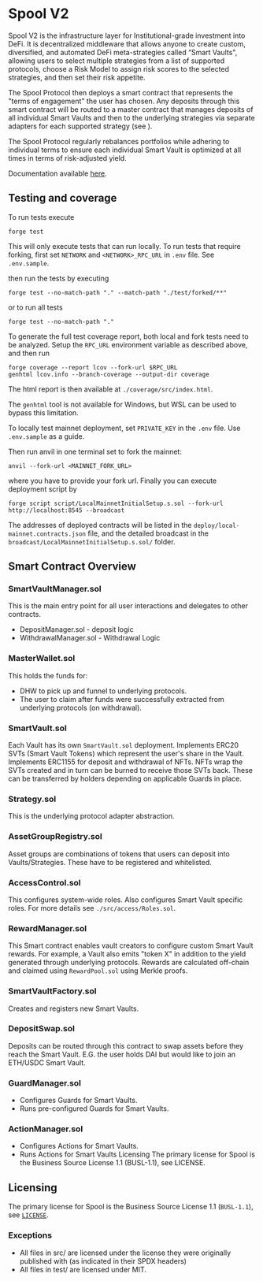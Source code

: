 # Spool V2

Spool V2 is the infrastructure layer for Institutional-grade investment into DeFi.
It is decentralized middleware that allows anyone to create custom, diversified, and automated DeFi meta-strategies called “Smart Vaults", allowing users to select multiple strategies from a list of supported protocols, choose a Risk Model to assign risk scores to the selected strategies, and then set their risk appetite.

The Spool Protocol then deploys a smart contract that represents the "terms of engagement" the user has chosen. Any deposits through this smart contract will be routed to a master contract that manages deposits of all individual Smart Vaults and then to the underlying strategies via separate adapters for each supported strategy (see ).

The Spool Protocol regularly rebalances portfolios while adhering to individual terms to ensure each individual Smart Vault is optimized at all times in terms of risk-adjusted yield.

Documentation available [here](https://archit3ct.gitbook.io/spool-v2-technical-documentation/).

## Testing and coverage

To run tests execute

```
forge test
```

This will only execute tests that can run locally. To run tests that require forking, first set `NETWORK` and `<NETWORK>_RPC_URL` in `.env` file. See `.env.sample`.

then run the tests by executing

```
forge test --no-match-path "." --match-path "./test/forked/**"
```

or to run all tests

```
forge test --no-match-path "."
```

To generate the full test coverage report, both local and fork tests need to be analyzed. Setup the `RPC_URL` environment variable as described above, and then run

```
forge coverage --report lcov --fork-url $RPC_URL
genhtml lcov.info --branch-coverage --output-dir coverage
```

The html report is then available at `./coverage/src/index.html`.

The `genhtml` tool is not available for Windows, but WSL can be used to bypass this limitation.

To locally test mainnet deployment, set `PRIVATE_KEY` in the `.env` file. Use `.env.sample` as a guide.

Then run anvil in one terminal set to fork the mainnet:

```
anvil --fork-url <MAINNET_FORK_URL>
```
where you have to provide your fork url. Finally you can execute deployment script by

```
forge script script/LocalMainnetInitialSetup.s.sol --fork-url http://localhost:8545 --broadcast
```

The addresses of deployed contracts will be listed in the `deploy/local-mainnet.contracts.json` file, and the detailed broadcast in the `broadcast/LocalMainnetInitialSetup.s.sol/` folder.

## Smart Contract Overview

### SmartVaultManager.sol

This is the main entry point for all user interactions and delegates to other contracts.

- DepositManager.sol - deposit logic
- WithdrawalManager.sol - Withdrawal Logic

### MasterWallet.sol

This holds the funds for:

- DHW to pick up and funnel to underlying protocols.
- The user to claim after funds were successfully extracted from underlying protocols (on withdrawal).

### SmartVault.sol

Each Vault has its own `SmartVault.sol` deployment.
Implements ERC20 SVTs (Smart Vault Tokens) which represent the user's share in the Vault.
Implements ERC1155 for deposit and withdrawal of NFTs.
NFTs wrap the SVTs created and in turn can be burned to receive those SVTs back.
These can be transferred by holders depending on applicable Guards in place.

### Strategy.sol

This is the underlying protocol adapter abstraction.

### AssetGroupRegistry.sol

Asset groups are combinations of tokens that users can deposit into Vaults/Strategies.
These have to be registered and whitelisted.

### AccessControl.sol

This configures system-wide roles.
Also configures Smart Vault specific roles.
For more details see `./src/access/Roles.sol`.

### RewardManager.sol

This  Smart contract enables vault creators to configure custom Smart Vault rewards.
For example, a Vault also emits "token X" in addition to the yield generated through underlying protocols.
Rewards are calculated off-chain and claimed using `RewardPool.sol` using Merkle proofs.

### SmartVaultFactory.sol

Creates and registers new Smart Vaults.

### DepositSwap.sol

Deposits can be routed through this contract to swap assets before they reach the Smart Vault.
E.G. the user holds DAI but would like to join an ETH/USDC Smart Vault.

### GuardManager.sol

- Configures Guards for Smart Vaults.
- Runs pre-configured Guards for Smart Vaults.

### ActionManager.sol

- Configures Actions for Smart Vaults.
- Runs Actions for Smart Vaults
  Licensing
  The primary license for Spool is the Business Source License 1.1 (BUSL-1.1), see LICENSE.

## Licensing

The primary license for Spool is the Business Source License 1.1 (`BUSL-1.1`), see [`LICENSE`](./LICENSE).

### Exceptions

- All files in src/ are licensed under the license they were originally published with (as indicated in their SPDX headers)
- All files in test/ are licensed under MIT.
